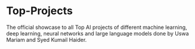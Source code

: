 # Top-Projects
The official showcase to all Top AI projects of different machine learning, deep learning, neural networks and large language models done by Uswa Mariam and Syed Kumail Haider.
